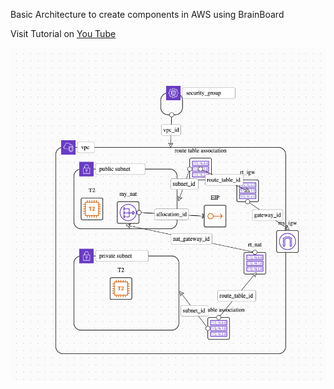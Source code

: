 Basic Architecture to create components in AWS using BrainBoard

Visit Tutorial on [You Tube](https://www.youtube.com/watch?v=e_WWX5yCBIA)

![AWS Diagram](01_basic.png?raw=true "AWS Diagram")
